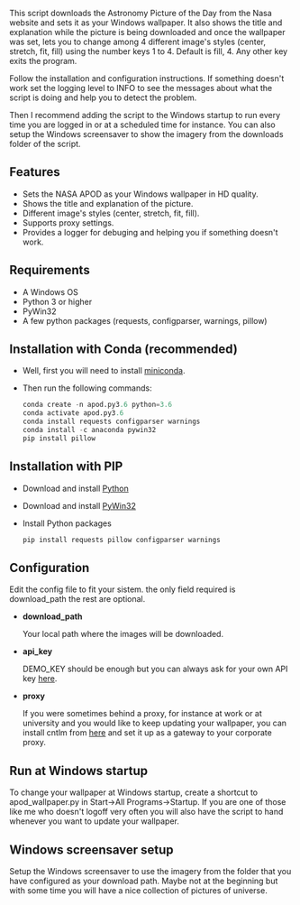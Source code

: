 This script downloads the Astronomy Picture of the Day from the Nasa website and sets it as your Windows wallpaper. It also shows the title and explanation while the picture is being downloaded and once the wallpaper was set, lets you to change among 4 different image's styles (center, stretch, fit, fill) using the number keys 1 to 4. Default is fill, 4. Any other key exits the program.

Follow the installation and configuration instructions. If something doesn't work set the logging level to INFO to see the messages about what the script is doing and help you to detect the problem.

Then I recommend adding the script to the Windows startup to run every time you are logged in or at a scheduled time for instance. You can also setup the Windows screensaver to show the imagery from the downloads folder of the script.

## Features
- Sets the NASA APOD as your Windows wallpaper in HD quality.
- Shows the title and explanation of the picture.
- Different image's styles (center, stretch, fit, fill).
- Supports proxy settings.
- Provides a logger for debuging and helping you if something doesn't work.

## Requirements
- A Windows OS
- Python 3 or higher
- PyWin32
- A few python packages (requests, configparser, warnings, pillow)

## Installation with Conda (recommended)

- Well, first you will need to install [miniconda](https://docs.conda.io/en/latest/miniconda.html). 
- Then run the following commands:

  ```python
  conda create -n apod.py3.6 python=3.6
  conda activate apod.py3.6
  conda install requests configparser warnings
  conda install -c anaconda pywin32
  pip install pillow 
  ```

## Installation with PIP
- Download and install [Python](https://www.python.org/downloads/)
- Download and install [PyWin32](https://sourceforge.net/projects/pywin32/)
- Install Python packages

  ```python
  pip install requests pillow configparser warnings
  ```  
  
## Configuration
Edit the config file to fit your sistem. the only field required is download_path the rest are optional.
- **download_path**
  
  Your local path where the images will be downloaded.

- **api_key** 

  DEMO_KEY should be enough but you can always ask for your own API key [here](https://api.nasa.gov/index.html#apply-for-an-api-key).
  
  

- **proxy**

  If you were sometimes behind a proxy, for instance at work or at university and you would like to keep updating your wallpaper, you can install cntlm from [here](https://sourceforge.net/projects/cntlm/) and set it up as a gateway to your corporate proxy.
  
## Run at Windows startup
To change your wallpaper at Windows startup, create a shortcut to apod_wallpaper.py in Start->All Programs->Startup. 
If you are one of those like me who doesn't logoff very often you will also have the script to hand whenever you want to update your wallpaper.

## Windows screensaver setup
Setup the Windows screensaver to use the imagery from the folder that you have configured as your download path. 
Maybe not at the beginning but with some time you will have a nice collection of pictures of universe.
